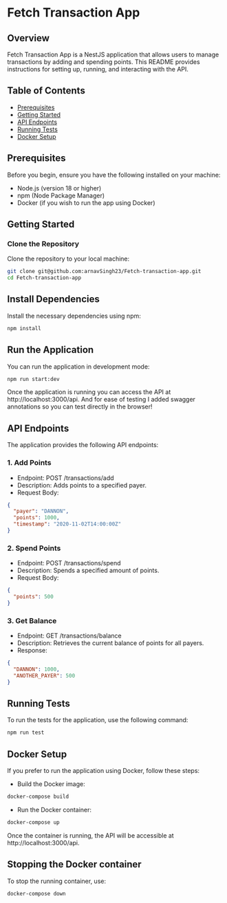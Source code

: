 # Fetch Transaction App

## Overview

Fetch Transaction App is a NestJS application that allows users to manage transactions by adding and spending points. This README provides instructions for setting up, running, and interacting with the API.

## Table of Contents

- [Prerequisites](#prerequisites)
- [Getting Started](#getting-started)
- [API Endpoints](#api-endpoints)
- [Running Tests](#running-tests)
- [Docker Setup](#docker-setup)


## Prerequisites

Before you begin, ensure you have the following installed on your machine:

- Node.js (version 18 or higher)
- npm (Node Package Manager)
- Docker (if you wish to run the app using Docker)

## Getting Started

### Clone the Repository

Clone the repository to your local machine:

```bash
git clone git@github.com:arnavSingh23/Fetch-transaction-app.git
cd Fetch-transaction-app
```

## Install Dependencies

Install the necessary dependencies using npm:

```bash
npm install
```
## Run the Application 

You can run the application in development mode: 

```bash
npm run start:dev
```
Once the application is running you can access the API at
http://localhost:3000/api. And for ease of testing I added
swagger annotations so you can test directly in the browser!

## API Endpoints

The application provides the following API endpoints:

### 1. Add Points

- Endpoint: POST /transactions/add
- Description: Adds points to a specified payer.
- Request Body: 
```json
{
  "payer": "DANNON",
  "points": 1000,
  "timestamp": "2020-11-02T14:00:00Z"
}
```

### 2. Spend Points
 - Endpoint: POST /transactions/spend
 - Description: Spends a specified amount of points.
 - Request Body:
```json
{
  "points": 500
}
```

### 3. Get Balance
- Endpoint: GET /transactions/balance
- Description: Retrieves the current balance of points for all payers.
- Response:
```json
{
  "DANNON": 1000,
  "ANOTHER_PAYER": 500
}
```

## Running Tests

To run the tests for the application, use the following command:

```bash
npm run test
```

## Docker Setup

If you prefer to run the application using Docker, follow these steps:

- Build the Docker image:
```bash
docker-compose build
```
- Run the Docker container:
```bash
docker-compose up
```

Once the container is running, the API will be accessible at
http://localhost:3000/api.

## Stopping the Docker container

To stop the running container, use:

```bash
docker-compose down
```


